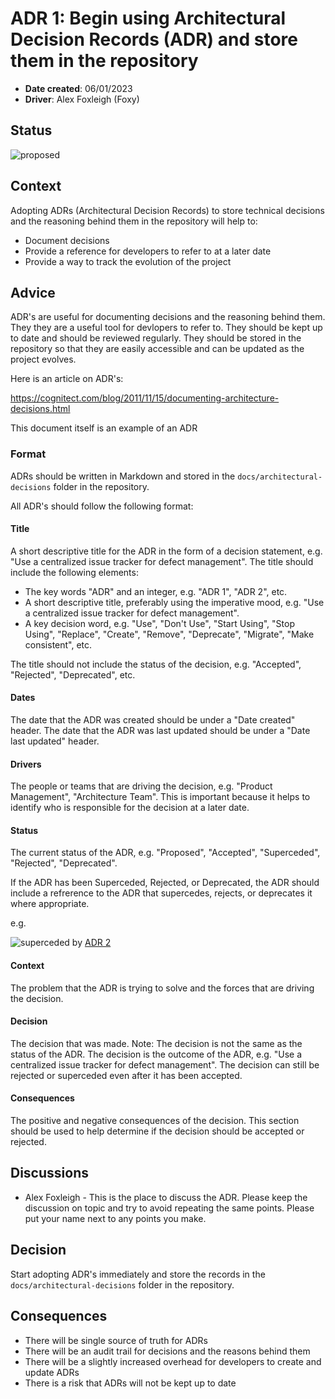 # ADR 1: Begin using Architectural Decision Records (ADR) and store them in the repository

- **Date created**: 06/01/2023
- **Driver**: Alex Foxleigh (Foxy)

## Status

![proposed]

## Context

Adopting ADRs (Architectural Decision Records) to store technical decisions and the reasoning behind them in the repository will help to:

- Document decisions
- Provide a reference for developers to refer to at a later date
- Provide a way to track the evolution of the project

## Advice

ADR's are useful for documenting decisions and the reasoning behind them. They
they are a useful tool for devlopers to refer to. They should be kept up to
date and should be reviewed regularly. They should be stored in the repository
so that they are easily accessible and can be updated as the project evolves.

Here is an article on ADR's:

https://cognitect.com/blog/2011/11/15/documenting-architecture-decisions.html

This document itself is an example of an ADR

### Format

ADRs should be written in Markdown and stored in the `docs/architectural-decisions` folder in the repository.

All ADR's should follow the following format:

#### **Title**

A short descriptive title for the ADR in the form of a decision statement, e.g. "Use a centralized issue tracker for defect management". The title should
include the following elements:

- The key words "ADR" and an integer, e.g. "ADR 1", "ADR 2", etc.
- A short descriptive title, preferably using the imperative mood, e.g. "Use a
  centralized issue tracker for defect management".
- A key decision word, e.g. "Use", "Don't Use", "Start Using", "Stop Using", "Replace", "Create", "Remove", "Deprecate", "Migrate", "Make consistent", etc.

The title should not include the status of the decision, e.g. "Accepted", "Rejected", "Deprecated", etc.

#### **Dates**

The date that the ADR was created should be under a "Date created" header. The date that the ADR was last updated should be under a "Date last updated" header.

#### **Drivers**

The people or teams that are driving the decision, e.g. "Product Management", "Architecture Team". This is important
because it helps to identify who is responsible for the decision at a later date.

#### **Status**

The current status of the ADR, e.g. "Proposed", "Accepted", "Superceded", "Rejected", "Deprecated".

If the ADR has been Superceded, Rejected, or Deprecated, the ADR should include a refrerence to the ADR that supercedes, rejects, or deprecates it where appropriate.

e.g.

![superceded] by [ADR 2](./adr-2-use-a-better-solution.md)

#### **Context**

The problem that the ADR is trying to solve and the forces that are driving the decision.

#### **Decision**

The decision that was made. Note: The decision is not the same as the status of
the ADR. The decision is the outcome of the ADR, e.g. "Use a centralized issue
tracker for defect management". The decision can still be rejected or
superceded even after it has been accepted.

#### **Consequences**

The positive and negative consequences of the decision. This section should be
used to help determine if the decision should be accepted or rejected.

## Discussions

- Alex Foxleigh - This is the place to discuss the ADR. Please keep the discussion
  on topic and try to avoid repeating the same points. Please put your name next to
  any points you make.

## Decision

Start adopting ADR's immediately and store the records in the
`docs/architectural-decisions` folder in the repository.

## Consequences

- There will be single source of truth for ADRs
- There will be an audit trail for decisions and the reasons behind them
- There will be a slightly increased overhead for developers to create and update ADRs
- There is a risk that ADRs will not be kept up to date

[proposed]: https://img.shields.io/badge/Proposed-yellow?style=for-the-badge
[accepted]: https://img.shields.io/badge/Accepted-green?style=for-the-badge
[superceded]: https://img.shields.io/badge/Superceded-orange?style=for-the-badge
[rejected]: https://img.shields.io/badge/Rejected-red?style=for-the-badge
[deprecated]: https://img.shields.io/badge/Deprecated-grey?style=for-the-badge
